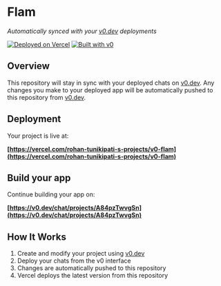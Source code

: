 # Flam

*Automatically synced with your [v0.dev](https://v0.dev) deployments*

[![Deployed on Vercel](https://img.shields.io/badge/Deployed%20on-Vercel-black?style=for-the-badge&logo=vercel)](https://vercel.com/rohan-tunikipati-s-projects/v0-flam)
[![Built with v0](https://img.shields.io/badge/Built%20with-v0.dev-black?style=for-the-badge)](https://v0.dev/chat/projects/A84pzTwvgSn)

## Overview

This repository will stay in sync with your deployed chats on [v0.dev](https://v0.dev).
Any changes you make to your deployed app will be automatically pushed to this repository from [v0.dev](https://v0.dev).

## Deployment

Your project is live at:

**[https://vercel.com/rohan-tunikipati-s-projects/v0-flam](https://vercel.com/rohan-tunikipati-s-projects/v0-flam)**

## Build your app

Continue building your app on:

**[https://v0.dev/chat/projects/A84pzTwvgSn](https://v0.dev/chat/projects/A84pzTwvgSn)**

## How It Works

1. Create and modify your project using [v0.dev](https://v0.dev)
2. Deploy your chats from the v0 interface
3. Changes are automatically pushed to this repository
4. Vercel deploys the latest version from this repository
